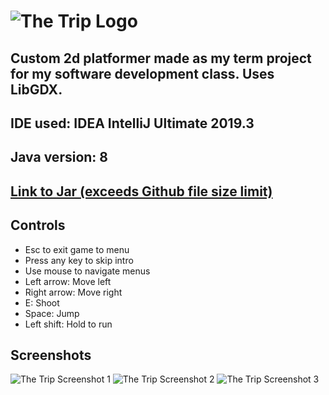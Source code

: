 # ![The Trip Logo](http://www.mattrbolles.com/files/TheTripLogo.png)

## Custom 2d platformer made as my term project for my software development class. Uses LibGDX.
## IDE used: IDEA IntelliJ Ultimate 2019.3
## Java version: 8

## [Link to Jar (exceeds Github file size limit)](https://www.dropbox.com/s/lfkidxll84tli4w/TheTrip.jar?dl=0)


## Controls
- Esc to exit game to menu
- Press any key to skip intro
- Use mouse to navigate menus
- Left arrow: Move left
- Right arrow: Move right
- E: Shoot
- Space: Jump
- Left shift: Hold to run

## Screenshots
![The Trip Screenshot 1](http://www.mattrbolles.com/files/TheTrip1.png)
![The Trip Screenshot 2](http://www.mattrbolles.com/files/TheTrip2.png)
![The Trip Screenshot 3](http://www.mattrbolles.com/files/TheTrip3.png)
